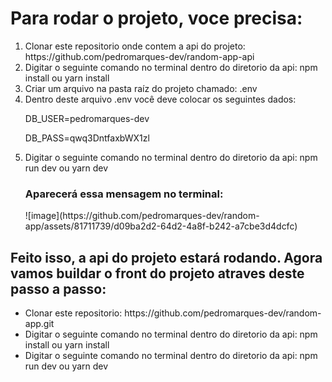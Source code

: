 <h1>Para rodar o projeto, voce precisa:</h1>
<ul style="list-style: numeric;">
    <li>
        Clonar este repositorio onde contem a api do projeto: https://github.com/pedromarques-dev/random-app-api
    </li>
    <li>
        Digitar o seguinte comando no terminal dentro do diretorio da api: npm install ou yarn install
    </li>
    <li>
        Criar um arquivo na pasta raíz do projeto chamado: .env
    </li>
     <li>
        Dentro deste arquivo .env você deve colocar os seguintes dados:
        <p>
            DB_USER=pedromarques-dev
        </p>
        <p>
            DB_PASS=qwq3DntfaxbWX1zl
        </p>
    </li>
    <li>
         Digitar o seguinte comando no terminal dentro do diretorio da api: npm run dev ou yarn dev
    </li>
    <h3>Aparecerá essa mensagem no terminal:</h3>
    ![image](https://github.com/pedromarques-dev/random-app/assets/81711739/d09ba2d2-64d2-4a8f-b242-a7cbe3d4dcfc)


</ul>
<h2>Feito isso, a api do projeto estará rodando. Agora vamos buildar o front do projeto atraves deste passo a passo:</h2>
<ul>
    <li>
        Clonar este repositorio: https://github.com/pedromarques-dev/random-app.git
    </li>
     <li>
        Digitar o seguinte comando no terminal dentro do diretorio da api: npm install ou yarn install
    </li>
     <li>
        Digitar o seguinte comando no terminal dentro do diretorio da api: npm run dev ou yarn dev
    </li>
</ul>
